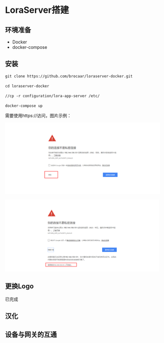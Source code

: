 # LoraServer搭建



## 环境准备

- Docker
- docker-compose





## 安装



```shell
git clone https://github.com/brocaar/loraserver-docker.git

cd loraserver-docker

//cp -r configuration/lora-app-server /etc/

docker-compose up
```


需要使用https://访问，图片示例：

![001](_images/001.png)

![001](_images/002.png)


## 更换Logo
已完成

## 汉化


## 设备与网关的互通

